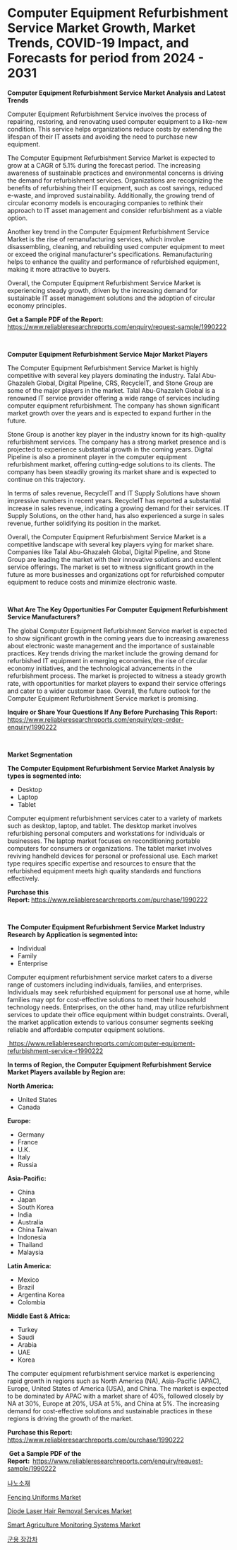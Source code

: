 <p><h1>Computer Equipment Refurbishment Service Market Growth, Market Trends, COVID-19 Impact, and Forecasts for period from 2024 - 2031</h1></p><p><strong>Computer Equipment Refurbishment Service Market Analysis and Latest Trends</strong></p>
<p><p>Computer Equipment Refurbishment Service involves the process of repairing, restoring, and renovating used computer equipment to a like-new condition. This service helps organizations reduce costs by extending the lifespan of their IT assets and avoiding the need to purchase new equipment.</p><p>The Computer Equipment Refurbishment Service Market is expected to grow at a CAGR of 5.1% during the forecast period. The increasing awareness of sustainable practices and environmental concerns is driving the demand for refurbishment services. Organizations are recognizing the benefits of refurbishing their IT equipment, such as cost savings, reduced e-waste, and improved sustainability. Additionally, the growing trend of circular economy models is encouraging companies to rethink their approach to IT asset management and consider refurbishment as a viable option.</p><p>Another key trend in the Computer Equipment Refurbishment Service Market is the rise of remanufacturing services, which involve disassembling, cleaning, and rebuilding used computer equipment to meet or exceed the original manufacturer's specifications. Remanufacturing helps to enhance the quality and performance of refurbished equipment, making it more attractive to buyers.</p><p>Overall, the Computer Equipment Refurbishment Service Market is experiencing steady growth, driven by the increasing demand for sustainable IT asset management solutions and the adoption of circular economy principles.</p></p>
<p><strong>Get a Sample PDF of the Report:&nbsp;</strong> <a href="https://www.reliableresearchreports.com/enquiry/request-sample/1990222">https://www.reliableresearchreports.com/enquiry/request-sample/1990222</a></p>
<p>&nbsp;</p>
<p><strong>Computer Equipment Refurbishment Service Major Market Players</strong></p>
<p><p>The Computer Equipment Refurbishment Service Market is highly competitive with several key players dominating the industry. Talal Abu-Ghazaleh Global, Digital Pipeline, CRS, RecycleIT, and Stone Group are some of the major players in the market. Talal Abu-Ghazaleh Global is a renowned IT service provider offering a wide range of services including computer equipment refurbishment. The company has shown significant market growth over the years and is expected to expand further in the future.</p><p>Stone Group is another key player in the industry known for its high-quality refurbishment services. The company has a strong market presence and is projected to experience substantial growth in the coming years. Digital Pipeline is also a prominent player in the computer equipment refurbishment market, offering cutting-edge solutions to its clients. The company has been steadily growing its market share and is expected to continue on this trajectory.</p><p>In terms of sales revenue, RecycleIT and IT Supply Solutions have shown impressive numbers in recent years. RecycleIT has reported a substantial increase in sales revenue, indicating a growing demand for their services. IT Supply Solutions, on the other hand, has also experienced a surge in sales revenue, further solidifying its position in the market.</p><p>Overall, the Computer Equipment Refurbishment Service Market is a competitive landscape with several key players vying for market share. Companies like Talal Abu-Ghazaleh Global, Digital Pipeline, and Stone Group are leading the market with their innovative solutions and excellent service offerings. The market is set to witness significant growth in the future as more businesses and organizations opt for refurbished computer equipment to reduce costs and minimize electronic waste.</p></p>
<p>&nbsp;</p>
<p><strong>What Are The Key Opportunities For Computer Equipment Refurbishment Service Manufacturers?</strong></p>
<p><p>The global Computer Equipment Refurbishment Service market is expected to show significant growth in the coming years due to increasing awareness about electronic waste management and the importance of sustainable practices. Key trends driving the market include the growing demand for refurbished IT equipment in emerging economies, the rise of circular economy initiatives, and the technological advancements in the refurbishment process. The market is projected to witness a steady growth rate, with opportunities for market players to expand their service offerings and cater to a wider customer base. Overall, the future outlook for the Computer Equipment Refurbishment Service market is promising.</p></p>
<p><strong>Inquire or Share Your Questions If Any Before Purchasing This Report:</strong> <a href="https://www.reliableresearchreports.com/enquiry/pre-order-enquiry/1990222">https://www.reliableresearchreports.com/enquiry/pre-order-enquiry/1990222</a></p>
<p>&nbsp;</p>
<p><strong>Market Segmentation</strong></p>
<p><strong>The Computer Equipment Refurbishment Service Market Analysis by types is segmented into:</strong></p>
<p><ul><li>Desktop</li><li>Laptop</li><li>Tablet</li></ul></p>
<p><p>Computer equipment refurbishment services cater to a variety of markets such as desktop, laptop, and tablet. The desktop market involves refurbishing personal computers and workstations for individuals or businesses. The laptop market focuses on reconditioning portable computers for consumers or organizations. The tablet market involves reviving handheld devices for personal or professional use. Each market type requires specific expertise and resources to ensure that the refurbished equipment meets high quality standards and functions effectively.</p></p>
<p><strong>Purchase this Report:&nbsp;</strong><a href="https://www.reliableresearchreports.com/purchase/1990222">https://www.reliableresearchreports.com/purchase/1990222</a></p>
<p>&nbsp;</p>
<p><strong>The Computer Equipment Refurbishment Service Market Industry Research by Application is segmented into:</strong></p>
<p><ul><li>Individual</li><li>Family</li><li>Enterprise</li></ul></p>
<p><p>Computer equipment refurbishment service market caters to a diverse range of customers including individuals, families, and enterprises. Individuals may seek refurbished equipment for personal use at home, while families may opt for cost-effective solutions to meet their household technology needs. Enterprises, on the other hand, may utilize refurbishment services to update their office equipment within budget constraints. Overall, the market application extends to various consumer segments seeking reliable and affordable computer equipment solutions.</p></p>
<p><a href="https://www.reliableresearchreports.com/computer-equipment-refurbishment-service-r1990222">&nbsp;https://www.reliableresearchreports.com/computer-equipment-refurbishment-service-r1990222</a></p>
<p><strong>In terms of Region, the Computer Equipment Refurbishment Service Market Players available by Region are:</strong></p>
<p>
    <p> <strong> North America: </strong>
        <ul>
            <li>United States</li>
            <li>Canada</li>
        </ul>
        </p> 
    <p> <strong> Europe: </strong>
        <ul>
            <li>Germany</li>
            <li>France</li>
            <li>U.K.</li>
            <li>Italy</li>
            <li>Russia</li>
        </ul>
        </p> 
    <p> <strong> Asia-Pacific: </strong>
        <ul>
            <li>China</li>
            <li>Japan</li>
            <li>South Korea</li>
            <li>India</li>
            <li>Australia</li>
            <li>China Taiwan</li>
            <li>Indonesia</li>
            <li>Thailand</li>
            <li>Malaysia</li>
        </ul>
        </p> 
    <p> <strong> Latin America: </strong>
        <ul>
            <li>Mexico</li>
            <li>Brazil</li>
            <li>Argentina Korea</li>
            <li>Colombia</li>
        </ul>
        </p> 
    <p> <strong> Middle East & Africa: </strong>
        <ul>
            <li>Turkey</li>
            <li>Saudi</li>
            <li>Arabia</li>
            <li>UAE</li>
            <li>Korea</li>
        </ul>
    </p>
    </p>
<p><p>The computer equipment refurbishment service market is experiencing rapid growth in regions such as North America (NA), Asia-Pacific (APAC), Europe, United States of America (USA), and China. The market is expected to be dominated by APAC with a market share of 40%, followed closely by NA at 30%, Europe at 20%, USA at 5%, and China at 5%. The increasing demand for cost-effective solutions and sustainable practices in these regions is driving the growth of the market.</p></p>
<p><strong>Purchase this Report: </strong><a href="https://www.reliableresearchreports.com/purchase/1990222">https://www.reliableresearchreports.com/purchase/1990222</a></p>
<p>&nbsp;<strong>Get a Sample PDF of the Report:&nbsp;&nbsp;</strong><a href="https://www.reliableresearchreports.com/enquiry/request-sample/1990222">https://www.reliableresearchreports.com/enquiry/request-sample/1990222</a></p>
<p><strong></strong></p>
<p><p><a href="https://github.com/valroy852/Market-Research-Report-List-1/blob/main/257232162015.md">나노소재</a></p><p><a href="https://issuu.com/reportprime-2/docs/fencing-uniforms-market-size-2030.pptx">Fencing Uniforms Market</a></p><p><a href="https://github.com/kathiaseamanalvaradovlprc2h/Market-Research-Report-List-2/blob/main/diode-laser-hair-removal-services-market.md">Diode Laser Hair Removal Services Market</a></p><p><a href="https://github.com/wusalecollins540tpqoz/Market-Research-Report-List-2/blob/main/smart-agriculture-monitoring-systems-market.md">Smart Agriculture Monitoring Systems Market</a></p><p><a href="https://github.com/royErdmtyan906778/Market-Research-Report-List-1/blob/main/256933362013.md">군용 장갑차</a></p></p>